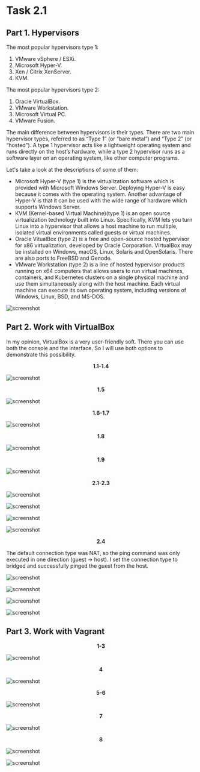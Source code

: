 # Task 2.1
## Part 1. Hypervisors

The most popular hypervisors type 1:
1. VMware vSphere / ESXi.
2. Microsoft Hyper-V.
3. Xen / Citrix XenServer.
4. KVM.

The most popular hypervisors type 2:
1. Oracle VirtualBox.
2. VMware Workstation.
3. Microsoft Virtual PC.
4. VMware Fusion.

The main difference between hypervisors is their types. There are two main hypervisor types, referred to as “Type 1” (or “bare metal”) and “Type 2” (or “hosted”). A type 1 hypervisor acts like a lightweight operating system and runs directly on the host’s hardware, while a type 2 hypervisor runs as a software layer on an operating system, like other computer programs.

Let's take a look at the descriptions of some of them:
* Microsoft Hyper-V (type 1) is the virtualization software which is provided with Microsoft Windows Server. Deploying Hyper-V is easy because it comes with the operating system. Another advantage of Hyper-V is that it can be used with the wide range of hardware which supports Windows Server.
* KVM (Kernel-based Virtual Machine)(type 1) is an open source virtualization technology built into Linux. Specifically, KVM lets you turn Linux into a hypervisor that allows a host machine to run multiple, isolated virtual environments called guests or virtual machines.
* Oracle VitualBox (type 2) is a free and open-source hosted hypervisor for x86 virtualization, developed by Oracle Corporation. VirtualBox may be installed on Windows, macOS, Linux, Solaris and OpenSolaris. There are also ports to FreeBSD and Genode.
* VMware Workstation (type 2) is a line of hosted hypervisor products running on x64 computers that allows users to run virtual machines, containers, and Kubernetes clusters on a single physical machine and use them simultaneously along with the host machine. Each virtual machine can execute its own operating system, including versions of Windows, Linux, BSD, and MS-DOS.

![screenshot](screenshots/hv.png)


## Part 2. Work with VirtualBox

In my opinion, VirtualBox is a very user-friendly soft. There you can use both the console and the interface. So I will use both options to demonstrate this possibility.

<p align="center"><b>1.1-1.4</b></p>

![screenshot](screenshots/4.png)


<p align="center"><b>1.5</b></p>

![screenshot](screenshots/5.png)


<p align="center"><b>1.6-1.7</b></p>

![screenshot](screenshots/7.png)


<p align="center"><b>1.8</b></p>

![screenshot](screenshots/8.png)


<p align="center"><b>1.9</b></p>

![screenshot](screenshots/9.png)


<p align="center"><b>2.1-2.3</b></p>

![screenshot](screenshots/1-2.png)

![screenshot](screenshots/2.png)

![screenshot](screenshots/2-2.png)

![screenshot](screenshots/3.png)


<p align="center"><b>2.4</b></p>

The default connection type was NAT, so the ping command was only executed in one direction (guest -> host). I set the connection type to bridged and successfully pinged the guest from the host.

![screenshot](screenshots/10.png)

![screenshot](screenshots/10-2.png)

![screenshot](screenshots/10-3.png)

![screenshot](screenshots/10-4.png)


## Part 3. Work with Vagrant

<p align="center"><b>1-3</b></p>

![screenshot](screenshots/33.png)


<p align="center"><b>4</b></p>

![screenshot](screenshots/34.png)


<p align="center"><b>5-6</b></p>

![screenshot](screenshots/36.png)


<p align="center"><b>7</b></p>

![screenshot](screenshots/37.png)


<p align="center"><b>8</b></p>

![screenshot](screenshots/38.png)

![screenshot](screenshots/38-2.png)
